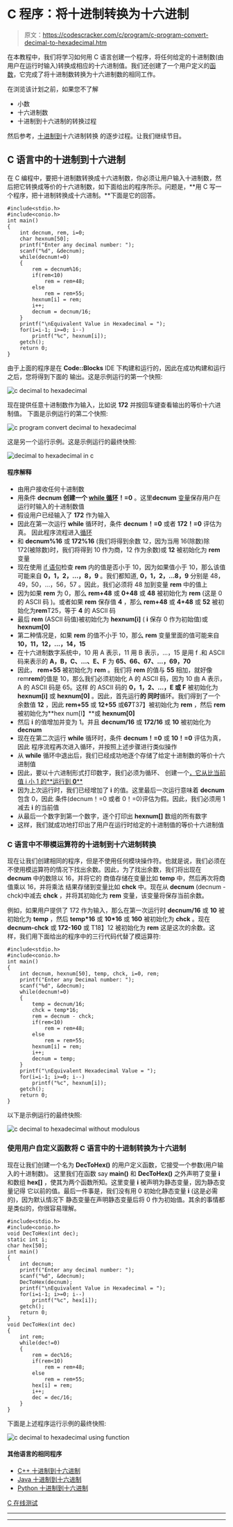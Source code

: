 # C 程序：将十进制转换为十六进制

> 原文：<https://codescracker.com/c/program/c-program-convert-decimal-to-hexadecimal.htm>

在本教程中，我们将学习如何用 C 语言创建一个程序，将任何给定的十进制数(由用户在运行时输入)转换成相应的十六进制值。我们还创建了一个用户定义的[函数](/c/c-functions.htm)，它完成了将十进制数转换为十六进制数的相同工作。

在浏览该计划之前，如果您不了解

*   小数
*   十六进制数
*   十进制到十六进制的转换过程

然后参考，[十进制到](/computer-fundamental/decimal-to-hexadecimal.htm)十六进制转换 的逐步过程。让我们继续节目。

## C 语言中的十进制到十六进制

在 C 编程中，要把十进制数转换成十六进制数，你必须让用户输入十进制数，然后把它转换成等价的十六进制数，如下面给出的程序所示。问题是，**用 C 写一个程序，把十进制转换成十六进制。**下面是它的回答。

```
#include<stdio.h>
#include<conio.h>
int main()
{
    int decnum, rem, i=0;
    char hexnum[50];
    printf("Enter any decimal number: ");
    scanf("%d", &decnum);
    while(decnum!=0)
    {
        rem = decnum%16;
        if(rem<10)
            rem = rem+48;
        else
            rem = rem+55;
        hexnum[i] = rem;
        i++;
        decnum = decnum/16;
    }
    printf("\nEquivalent Value in Hexadecimal = ");
    for(i=i-1; i>=0; i--)
        printf("%c", hexnum[i]);
    getch();
    return 0;
}
```

由于上面的程序是在 **Code::Blocks** IDE 下构建和运行的，因此在成功构建和运行之后，您将得到下面的 输出。这是示例运行的第一个快照:

![c decimal to hexadecimal](img/edf64a338051d593f0d3cc883abf0a1a.png)

现在提供任意十进制数作为输入，比如说 **172** 并按回车键查看输出的等价十六进制值。 下面是示例运行的第二个快照:

![c program convert decimal to hexadecimal](img/231216afd33f46fb2fdb48b51d45e87d.png)

这是另一个运行示例。这是示例运行的最终快照:

![decimal to hexadecimal in c](img/5ca6195851d4ddaef0416758a909a159.png)

#### 程序解释

*   由用户接收任何十进制数
*   用条件 **decnum 创建一个 [while 循环](/c/c-while-loop.htm)！=0** 。这里**decnum** [变量](/c/c-variables.htm)保存用户在运行时输入的十进制数值
*   假设用户已经输入了 **172** 作为输入
*   因此在第一次运行 **while** 循环时，条件 **decnum！=0** 或者 **172！=0** 评估为真。 因此程序流程进入[循环](/c/c-loops.htm)
*   和 **decnum%16** 或 **172%16** (我们将得到余数 12，因为当用 16(除数)除 172(被除数)时，我们将得到 10 作为商，12 作为余数)或 **12** 被初始化为 **rem** 变量
*   现在使用 [if 语句](/c/c-if-statement.htm)检查 **rem** 内的值是否小于 10，因为如果值小于 10，那么该值可能来自 **0，1，2，...，8，9** 。我们都知道, **0，1，2，...8，9** 分别是 48，49，50，...，56，57 。因此，我们必须将 48 加到变量 **rem** 中的值上
*   因为如果 **rem** 为 0，那么 **rem+48** 或 **0+48** 或 **48** 被初始化为 **rem** (这是 0 的 ASCII 码 )。或者如果 **rem** 保存值 **4** ，那么 **rem+48** 或 **4+48** 或 **52** 被初始化为**rem**T25，等于 **4** 的 ASCII 码
*   最后 **rem** (ASCII 码值)被初始化为 **hexnum[i]** ( **i** 保存 0 作为初始值)或 **hexnum[0]**
*   第二种情况是，如果 **rem** 的值不小于 10，那么 **rem** 变量里面的值可能来自 **10，11，12，...，14，15**
*   在十六进制数字系统中，10 用 A 表示，11 用 B 表示，...，15 是用 f .和 ASCII 码来表示的 **A，B，C、...、E、F** 为 **65、66、67、...，69，70**
*   因此， **rem+55** 被初始化为 **rem** 。我们将 **rem** 的值与 **55** 相加，就好像 rem**rem**的值是 10，那么我们必须初始化 A 的 ASCII 码，因为 10 由 A 表示，A 的 ASCII 码是 65。这样 的 ASCII 码的 **0，1，2、...，E 或 F** 被初始化为 **hexnum[i]** 或 **hexnum[0]** 。因此，首先运行**的 同时**循环。我们得到了一个余数值 **12** ，因此 **rem+55** 或 **12+55** 或**67**T37】被初始化为 **rem** ，然后 **rem** 被初始化为**hex num[I】**或 **hexnum[0]**
*   然后 **i** 的值增加并变为 1。并且 **decnum/16** 或 **172/16** 或 **10** 被初始化为 **decnum**
*   现在在第二次运行 **while** 循环时，条件 **decnum！=0** 或 **10！=0** 评估为真，因此 程序流程再次进入循环，并按照上述步骤进行类似操作
*   从 **while** 循环中退出后，我们已经成功地逐个存储了给定十进制数的等价十六进制值
*   因此，要以十六进制形式打印数字，我们必须为循环、 创建一个[，它从比当前值 i 小 1 的**运行到 **0****](/c/c-for-loop.htm)
*   因为上次运行时，我们已经增加了 **i** 的值。这里最后一次运行意味着 **decnum** 包含 0，因此 条件(decnum！=0 或者 0！=0)评估为假。因此，我们必须用 1 减去 **i** 的当前值
*   从最后一个数字到第一个数字，逐个打印出 **hexnum[]** 数组的所有数字
*   这样，我们就成功地打印出了用户在运行时给定的十进制值的等价十六进制值

### C 语言中不带模运算符的十进制到十六进制转换

现在让我们创建相同的程序，但是不使用任何模块操作符。也就是说，我们必须在不使用模运算符的情况下找出余数。因此，为了找出余数，我们将出现在 **decnum** 中的数除以 16，并将它的 商值存储在变量比如 **temp** 中，然后再次将商值乘以 16，并将乘法 结果存储到变量比如 **chck** 中。现在从 **decnum** (decnum - chck)中减去 **chck** ，并将其初始化为 **rem** 变量，该变量将保存当前余数。

例如，如果用户提供了 172 作为输入，那么在第一次运行时 **decnum/16** 或 **10** 被初始化为 **temp** ，然后 **temp*16** 或 **10*16** 或 **160** 被初始化为 **chck** 。现在 **decnum-chck** 或 **172-160** 或 T18】12 被初始化为 **rem** 这是这次的余数。这样，我们用下面给出的程序中的三行代码代替了模运算符:

```
#include<stdio.h>
#include<conio.h>
int main()
{
    int decnum, hexnum[50], temp, chck, i=0, rem;
    printf("Enter any Decimal number: ");
    scanf("%d", &decnum);
    while(decnum!=0)
    {
        temp = decnum/16;
        chck = temp*16;
        rem = decnum - chck;
        if(rem<10)
            rem = rem+48;
        else
            rem = rem+55;
        hexnum[i] = rem;
        i++;
        decnum = temp;
    }
    printf("\nEquivalent Hexadecimal Value = ");
    for(i=i-1; i>=0; i--)
        printf("%c", hexnum[i]);
    getch();
    return 0;
}
```

以下是示例运行的最终快照:

![c decimal to hexadecimal without modulous](img/1bc06051dbfa65426d26a9f14f2b2518.png)

### 使用用户自定义函数将 C 语言中的十进制转换为十六进制

现在让我们创建一个名为 **DecToHex()** 的用户定义函数，它接受一个参数(用户输入的十进制数)。 这里我们在函数 say **main()** 和 **DecToHex()** 之外声明了变量 **i** 和数组 **hex[]** ，使其为两个函数所知。这里变量 **i** 被声明为静态变量，因为静态变量记得 它以前的值。最后一件事是，我们没有用 0 初始化静态变量 **i** (这是必需的)，因为默认情况下 静态变量在声明静态变量后将 0 作为初始值。其余的事情都是类似的，你很容易理解。

```
#include<stdio.h>
#include<conio.h>
void DecToHex(int dec);
static int i;
char hex[50];
int main()
{
    int decnum;
    printf("Enter any decimal number: ");
    scanf("%d", &decnum);
    DecToHex(decnum);
    printf("\nEquivalent Value in Hexadecimal = ");
    for(i=i-1; i>=0; i--)
        printf("%c", hex[i]);
    getch();
    return 0;
}
void DecToHex(int dec)
{
    int rem;
    while(dec!=0)
    {
        rem = dec%16;
        if(rem<10)
            rem = rem+48;
        else
            rem = rem+55;
        hex[i] = rem;
        i++;
        dec = dec/16;
    }
}
```

下面是上述程序运行示例的最终快照:

![c decimal to hexadecimal using function](img/bb8e074c151c1845b53b1b8ca387556f.png)

#### 其他语言的相同程序

*   [C++ 十进制到十六进制](/cpp/program/cpp-program-convert-decimal-to-hexadecimal.htm)
*   [Java 十进制到十六进制](/java/program/java-program-convert-decimal-to-hexadecimal.htm)
*   [Python 十进制到十六进制](/python/program/python-program-convert-decimal-to-hexadecimal.htm)

[C 在线测试](/exam/showtest.php?subid=2)

* * *

* * *